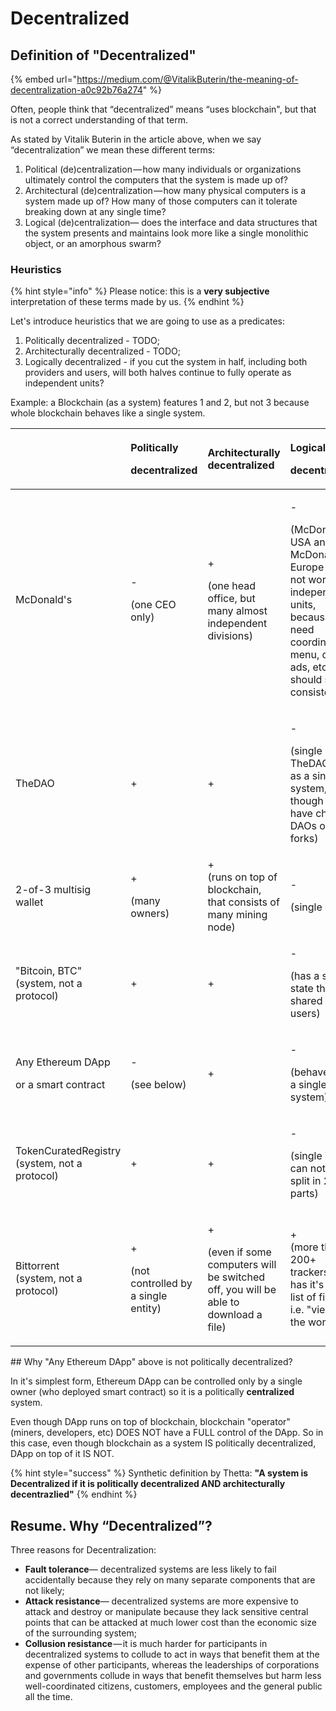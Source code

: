 # Decentralized

## Definition of **"Decentralized"**

{% embed url="https://medium.com/@VitalikButerin/the-meaning-of-decentralization-a0c92b76a274" %}

Often, people think that “decentralized” means “uses blockchain", but that is not a correct understanding of that term.

As stated by Vitalik Buterin in the article above, when we say “decentralization” we mean these different terms:

1. Political \(de\)centralization — how many individuals or organizations ultimately control the computers that the system is made up of?
2. Architectural \(de\)centralization — how many physical computers is a system made up of? How many of those computers can it tolerate breaking down at any single time?
3. Logical \(de\)centralization— does the interface and data structures that the system presents and maintains look more like a single monolithic object, or an amorphous swarm?

### Heuristics

{% hint style="info" %}
Please notice: this is a **very subjective** interpretation of these terms made by us.
{% endhint %}

Let's introduce heuristics that we are going to use as a predicates:

1. Politically decentralized - TODO;
2. Architecturally decentralized - TODO;
3. Logically decentralized - if you cut the system in half, including both providers and users, will both halves continue to fully operate as independent units?

Example: a Blockchain \(as a system\) features 1 and 2, but not 3 because whole blockchain behaves like a single system.

<table>
  <thead>
    <tr>
      <th style="text-align:left"></th>
      <th style="text-align:left">
        <p><b>Politically</b>
        </p>
        <p><b>decentralized</b>
        </p>
      </th>
      <th style="text-align:left"><b>Architecturally<br />decentralized</b>
      </th>
      <th style="text-align:left">
        <p>Logically</p>
        <p>decentralized</p>
      </th>
    </tr>
  </thead>
  <tbody>
    <tr>
      <td style="text-align:left">McDonald's</td>
      <td style="text-align:left">
        <p>-</p>
        <p>(one CEO only)</p>
      </td>
      <td style="text-align:left">
        <p>+</p>
        <p>(one head office, but many almost independent divisions)</p>
      </td>
      <td style="text-align:left">
        <p>-</p>
        <p>(McDonald's USA and McDonald's Europe can not work as independent units,
          because they need coordination: menu, design, ads, etc should stay consistent)</p>
      </td>
    </tr>
    <tr>
      <td style="text-align:left">TheDAO</td>
      <td style="text-align:left">+</td>
      <td style="text-align:left">+</td>
      <td style="text-align:left">
        <p>-</p>
        <p>(single TheDAO acts as a single system, even though it can have child
          DAOs or forks)</p>
      </td>
    </tr>
    <tr>
      <td style="text-align:left">2-of-3 multisig wallet</td>
      <td style="text-align:left">
        <p>+</p>
        <p>(many owners)</p>
      </td>
      <td style="text-align:left">+
        <br />(runs on top of blockchain, that consists of many mining node)
        <br />
      </td>
      <td style="text-align:left">
        <p>-</p>
        <p>(single entity)</p>
      </td>
    </tr>
    <tr>
      <td style="text-align:left">"Bitcoin, BTC"
        <br />(system, not a protocol)</td>
      <td style="text-align:left">+</td>
      <td style="text-align:left">+</td>
      <td style="text-align:left">
        <p>-</p>
        <p>(has a single state that is shared by all users)</p>
      </td>
    </tr>
    <tr>
      <td style="text-align:left">
        <p>Any Ethereum DApp</p>
        <p>or a smart contract</p>
      </td>
      <td style="text-align:left">
        <p>-</p>
        <p>(see below)</p>
      </td>
      <td style="text-align:left">+</td>
      <td style="text-align:left">
        <p>-</p>
        <p>(behaves like a single system)</p>
      </td>
    </tr>
    <tr>
      <td style="text-align:left">TokenCuratedRegistry (system, not a protocol)</td>
      <td style="text-align:left">+</td>
      <td style="text-align:left">+</td>
      <td style="text-align:left">
        <p>-</p>
        <p>(single TCR can not be split in 2 parts)</p>
      </td>
    </tr>
    <tr>
      <td style="text-align:left">Bittorrent
        <br />(system, not a protocol)</td>
      <td style="text-align:left">
        <p>+</p>
        <p>(not controlled by a single entity)</p>
      </td>
      <td style="text-align:left">
        <p>+</p>
        <p>(even if some computers will be switched off, you will be able to download
          a file)</p>
      </td>
      <td style="text-align:left">+
        <br />(more than 200+ trackers each has it's own list of files, i.e. "view of
        the world")</td>
    </tr>
  </tbody>
</table>## Why "Any Ethereum DApp" above is not politically decentralized?

In it's simplest form, Ethereum DApp can be controlled only by a single owner \(who deployed smart contract\) so it is a politically **centralized** system.

Even though DApp runs on top of blockchain, blockchain "operator" \(miners, developers, etc\) DOES NOT have a FULL control of the DApp. So in this case, even though blockchain as a system IS politically decentralized, DApp on top of it IS NOT.

{% hint style="success" %}
Synthetic definition by Thetta: **"A system is Decentralized if it is politically decentralized AND architecturally decentrazlied"**
{% endhint %}

## **Resume. Why “Decentralized”?**

Three reasons for Decentralization:

* **Fault tolerance**— decentralized systems are less likely to fail accidentally because they rely on many separate components that are not likely;
* **Attack resistance**— decentralized systems are more expensive to attack and destroy or manipulate because they lack sensitive central points that can be attacked at much lower cost than the economic size of the surrounding system;
* **Collusion resistance** — it is much harder for participants in decentralized systems to collude to act in ways that benefit them at the expense of other participants, whereas the leaderships of corporations and governments collude in ways that benefit themselves but harm less well-coordinated citizens, customers, employees and the general public all the time.

